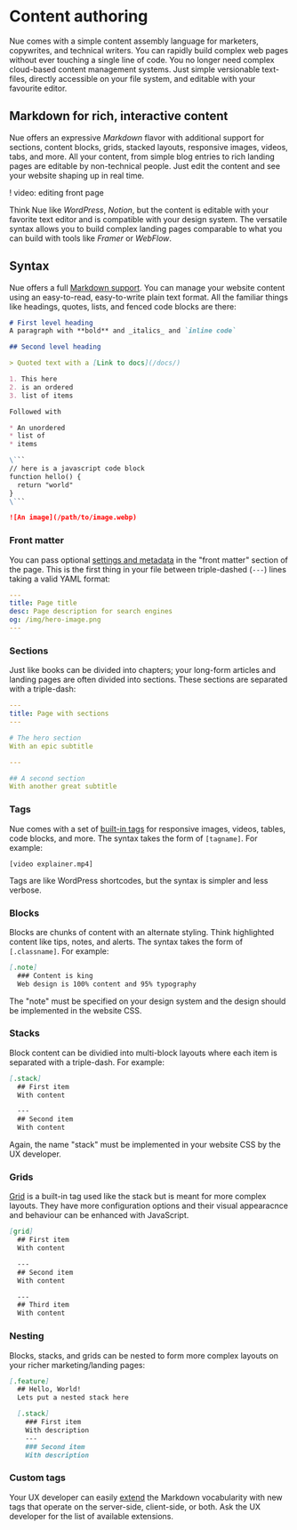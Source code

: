 

# Content authoring
Nue comes with a simple content assembly language for marketers, copywrites, and technical writers. You can rapidly build complex web pages without ever touching a single line of code. You no longer need complex cloud-based content management systems. Just simple versionable text-files, directly accessible on your file system, and editable with your favourite editor.



## Markdown for rich, interactive content
Nue offers an expressive *Markdown* flavor with additional support for sections, content blocks, grids, stacked layouts, responsive images, videos, tabs, and more. All your content, from simple blog entries to rich landing pages are editable by non-technical people. Just edit the content and see your website shaping up in real time.

! video: editing front page

Think Nue like *WordPress*, *Notion*, but the content is editable with your favorite text editor and is compatible with your design system. The versatile syntax allows you to build complex landing pages comparable to what you can build with tools like *Framer* or *WebFlow*.



## Syntax
Nue offers a full [Markdown support](https://daringfireball.net/projects/markdown/). You can manage your website content using an easy-to-read, easy-to-write plain text format. All the familiar things like headings, quotes, lists, and fenced code blocks are there:


``` md
# First level heading
A paragraph with **bold** and _italics_ and `inline code`

## Second level heading

> Quoted text with a [Link to docs](/docs/)

1. This here
2. is an ordered
3. list of items

Followed with

* An unordered
* list of
* items

\```
// here is a javascript code block
function hello() {
  return "world"
}
\```

![An image](/path/to/image.webp)
```


### Front matter
You can pass optional [settings and metadata](settings.html) in the "front matter" section of the page. This is the first thing in your file between triple-dashed (`---`) lines taking a valid YAML format:


``` yaml
---
title: Page title
desc: Page description for search engines
og: /img/hero-image.png
---
```


### Sections
Just like books can be divided into chapters; your long-form articles and landing pages are often divided into sections. These sections are separated with a triple-dash:


``` yaml
---
title: Page with sections
---

# The hero section
With an epic subtitle

---

## A second section
With another great subtitle
```


### Tags
Nue comes with a set of [built-in tags](tags.html) for responsive images, videos, tables, code blocks, and more. The syntax takes the form of `[tagname]`. For example:

```
[video explainer.mp4]
```

Tags are like WordPress shortcodes, but the syntax is simpler and less verbose.


### Blocks
Blocks are chunks of content with an alternate styling. Think highlighted content like tips, notes, and alerts. The syntax takes the form of `[.classname]`. For example:

``` md
[.note]
  ### Content is king
  Web design is 100% content and 95% typography
```

The "note" must be specified on your design system and the design should be implemented in the website CSS.


### Stacks
Block content can be dividied into multi-block layouts where each item is separated with a triple-dash. For example:

``` md
[.stack]
  ## First item
  With content

  ---
  ## Second item
  With content
```

Again, the name "stack" must be implemented in your website CSS by the UX developer.


### Grids
[Grid](tags.html#grids) is a built-in tag used like the stack but is meant for more complex layouts. They have more configuration options and their visual appearacnce and behaviour can be enhanced with JavaScript.


``` md
[grid]
  ## First item
  With content

  ---
  ## Second item
  With content

  ---
  ## Third item
  With content
```


### Nesting
Blocks, stacks, and grids can be nested to form more complex layouts on your richer marketing/landing pages:


``` md
[.feature]
  ## Hello, World!
  Lets put a nested stack here

  [.stack]
    ### First item
    With description
    ---
    ### Second item
    With description
```



### Custom tags
Your UX developer can easily [extend](custom-layouts.html#custom-md) the Markdown vocabularity with new tags that operate on the server-side, client-side, or both. Ask the UX developer for the list of available extensions.









